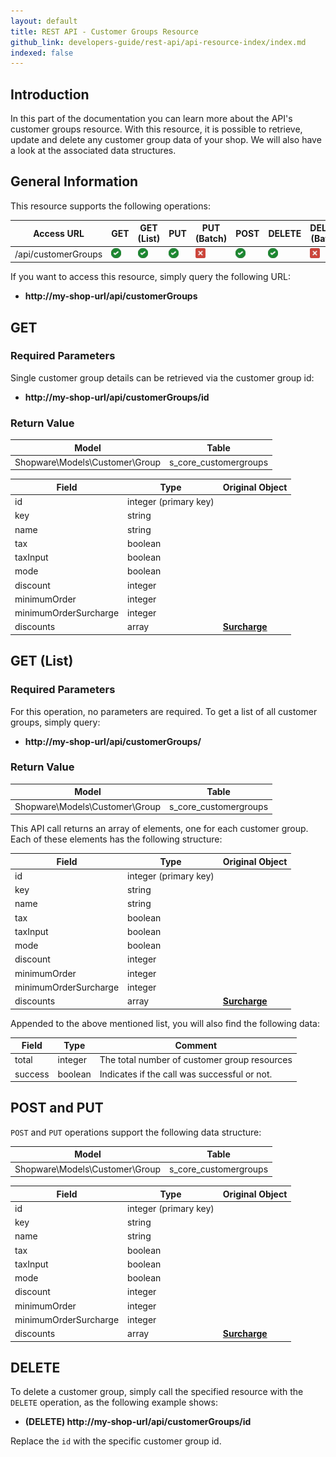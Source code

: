 ```yaml
---
layout: default
title: REST API - Customer Groups Resource
github_link: developers-guide/rest-api/api-resource-index/index.md
indexed: false
---
```


## Introduction

In this part of the documentation you can learn more about the API's customer groups resource. With this resource, it is possible to retrieve, update and delete any customer group data of your shop. We will also have a look at the associated data structures.


## General Information

This resource supports the following operations:

|  Access URL                 | GET                   | GET (List)            | PUT                   | PUT (Batch)         | POST                 | DELETE                | DELETE (Batch)      |
|-----------------------------|-----------------------|-----------------------|-----------------------|---------------------|----------------------|-----------------------|---------------------|
| /api/customerGroups         | ![Yes](../img/yes.png) | ![Yes](../img/yes.png) | ![Yes](../img/yes.png) | ![No](../img/no.png) | ![Yes](../img/yes.png) | ![Yes](../img/yes.png) | ![No](../img/no.png) |

If you want to access this resource, simply query the following URL:

* **http://my-shop-url/api/customerGroups**

## GET

### Required Parameters
Single customer group details can be retrieved via the customer group id:

* **http://my-shop-url/api/customerGroups/id**

### Return Value

| Model					             | Table			     |
|------------------------------------|-----------------------|
| Shopware\Models\Customer\Group     | s_core_customergroups |

| Field                 | Type                  | Original Object                                                             |
|-----------------------|-----------------------|-----------------------------------------------------------------------------|
| id				    | integer (primary key) | 							                                                  |
| key    	            | string				|                     							                              |
| name                  | string                |       											                          |
| tax                   | boolean               |             									                              |
| taxInput              | boolean				| 																			  |
| mode                  | boolean               | 														                      |
| discount   		    | integer				| 														                      |
| minimumOrder 		    | integer				| 														                      |
| minimumOrderSurcharge | integer				| 														                      |
| discounts   		    | array 				| **[Surcharge](../models/#group-surcharge)**		  						  |

## GET (List)

### Required Parameters

For this operation, no parameters are required.
To get a list of all customer groups, simply query:

* **http://my-shop-url/api/customerGroups/**

### Return Value
| Model					             | Table			     |
|------------------------------------|-----------------------|
| Shopware\Models\Customer\Group     | s_core_customergroups |

This API call returns an array of elements, one for each customer group. Each of these elements has the following structure:

| Field                 | Type                  | Original Object                                                             |
|-----------------------|-----------------------|-----------------------------------------------------------------------------|
| id				    | integer (primary key) | 							                                                  |
| key    	            | string				|                     							                              |
| name                  | string                |       											                          |
| tax                   | boolean               |             									                              |
| taxInput              | boolean				| 																			  |
| mode                  | boolean               | 														                      |
| discount   		    | integer				| 														                      |
| minimumOrder 		    | integer				| 														                      |
| minimumOrderSurcharge | integer				| 														                      |
| discounts   		    | array 				| **[Surcharge](../models/#group-surcharge)**	  							  |

Appended to the above mentioned list, you will also find the following data:

| Field               | Type                  | Comment			                                |
|---------------------|-----------------------|-------------------------------------------------|
| total				  | integer				  | The total number of customer group resources    |
| success		      | boolean				  | Indicates if the call was successful or not.	|

## POST and PUT
`POST` and `PUT` operations support the following data structure:

| Model					             | Table			     |
|------------------------------------|-----------------------|
| Shopware\Models\Customer\Group     | s_core_customergroups |

| Field                 | Type                  | Original Object                                                             |
|-----------------------|-----------------------|-----------------------------------------------------------------------------|
| id				    | integer (primary key) | 							                                                  |
| key    	            | string				|                     							                              |
| name                  | string                |       											                          |
| tax                   | boolean               |             									                              |
| taxInput              | boolean				| 																			  |
| mode                  | boolean               | 														                      |
| discount   		    | integer				| 														                      |
| minimumOrder 		    | integer				| 														                      |
| minimumOrderSurcharge | integer				| 														                      |
| discounts   		    | array 				| **[Surcharge](../models/#group-surcharge)**		  						  |

## DELETE
To delete a customer group, simply call the specified resource with the `DELETE` operation, as the following example shows:

* **(DELETE) http://my-shop-url/api/customerGroups/id**

Replace the `id` with the specific customer group id.
